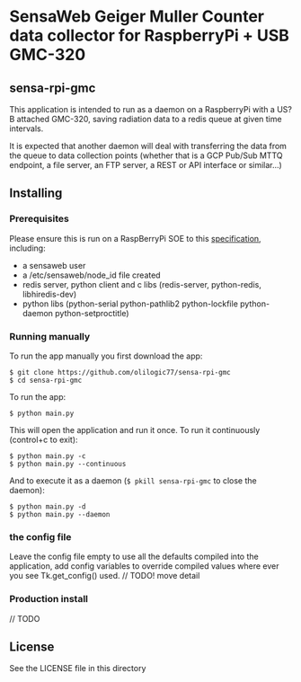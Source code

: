 # SensaWeb Geiger Muller Counter data collector for RaspberryPi + USB GMC-320
## sensa-rpi-gmc
This application is intended to run as a daemon on a RaspberryPi with a US?B attached GMC-320, saving radiation data to a redis queue at given time intervals.

It is expected that another daemon will deal with transferring the data from the queue to data collection points (whether that is a GCP Pub/Sub MTTQ endpoint, a file server, an FTP server, a REST or API interface or similar...)

## Installing
### Prerequisites
Please ensure this is run on a RaspBerryPi SOE to this [specification](https://docs.google.com/document/d/1jozOgvoRr-YjEnIei4Qec-8yUqV9Lcj5qD3pq0XaMCU/edit), including:
* a sensaweb user
* a /etc/sensaweb/node_id file created
* redis server, python client and c libs (redis-server, python-redis, libhiredis-dev)
* python libs (python-serial python-pathlib2 python-lockfile python-daemon python-setproctitle)
### Running manually
To run the app manually you first download the app:
```
$ git clone https://github.com/olilogic77/sensa-rpi-gmc
$ cd sensa-rpi-gmc
```
To run the app:
```
$ python main.py
```

This will open the application and run it once. To run it continuously (control+c to exit):
```
$ python main.py -c
$ python main.py --continuous
```

And to execute it as a daemon (`$ pkill sensa-rpi-gmc` to close the daemon):
```
$ python main.py -d
$ python main.py --daemon
```
### the config file
Leave the config file empty to use all the defaults compiled into the application,
add config variables to override compiled values where ever you see Tk.get_config() used.
// TODO! move detail
### Production install
// TODO


## License
See the LICENSE file in this directory
